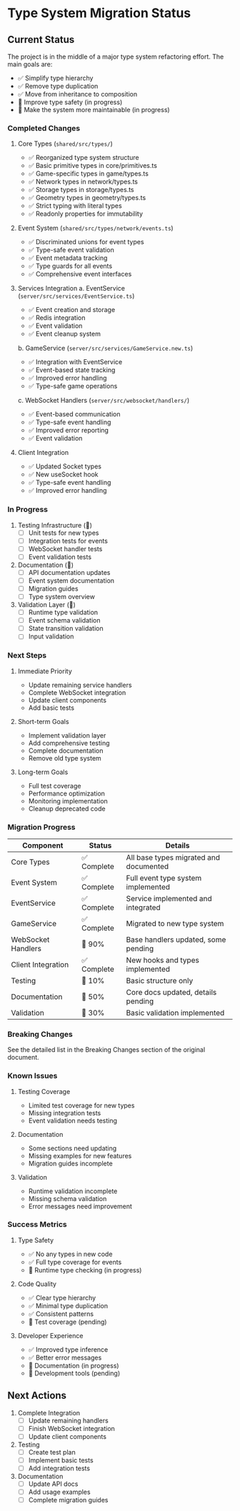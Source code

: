# Type System Migration Status

## Current Status

The project is in the middle of a major type system refactoring effort. The main goals are:
- ✅ Simplify type hierarchy
- ✅ Remove type duplication
- ✅ Move from inheritance to composition
- 🔄 Improve type safety (in progress)
- 🔄 Make the system more maintainable (in progress)

### Completed Changes

1. Core Types (`shared/src/types/`)
   - ✅ Reorganized type system structure
   - ✅ Basic primitive types in core/primitives.ts
   - ✅ Game-specific types in game/types.ts
   - ✅ Network types in network/types.ts
   - ✅ Storage types in storage/types.ts
   - ✅ Geometry types in geometry/types.ts
   - ✅ Strict typing with literal types
   - ✅ Readonly properties for immutability

2. Event System (`shared/src/types/network/events.ts`)
   - ✅ Discriminated unions for event types
   - ✅ Type-safe event validation
   - ✅ Event metadata tracking
   - ✅ Type guards for all events
   - ✅ Comprehensive event interfaces

3. Services Integration
   a. EventService (`server/src/services/EventService.ts`)
      - ✅ Event creation and storage
      - ✅ Redis integration
      - ✅ Event validation
      - ✅ Event cleanup system

   b. GameService (`server/src/services/GameService.new.ts`)
      - ✅ Integration with EventService
      - ✅ Event-based state tracking
      - ✅ Improved error handling
      - ✅ Type-safe game operations

   c. WebSocket Handlers (`server/src/websocket/handlers/`)
      - ✅ Event-based communication
      - ✅ Type-safe event handling
      - ✅ Improved error reporting
      - ✅ Event validation

4. Client Integration
   - ✅ Updated Socket types
   - ✅ New useSocket hook
   - ✅ Type-safe event handling
   - ✅ Improved error handling

### In Progress

1. Testing Infrastructure (🔄)
   - [ ] Unit tests for new types
   - [ ] Integration tests for events
   - [ ] WebSocket handler tests
   - [ ] Event validation tests

2. Documentation (🔄)
   - [ ] API documentation updates
   - [ ] Event system documentation
   - [ ] Migration guides
   - [ ] Type system overview

3. Validation Layer (🔄)
   - [ ] Runtime type validation
   - [ ] Event schema validation
   - [ ] State transition validation
   - [ ] Input validation

### Next Steps

1. Immediate Priority
   - Update remaining service handlers
   - Complete WebSocket integration
   - Update client components
   - Add basic tests

2. Short-term Goals
   - Implement validation layer
   - Add comprehensive testing
   - Complete documentation
   - Remove old type system

3. Long-term Goals
   - Full test coverage
   - Performance optimization
   - Monitoring implementation
   - Cleanup deprecated code

### Migration Progress

| Component            | Status      | Details                                    |
|---------------------|-------------|-------------------------------------------|
| Core Types          | ✅ Complete  | All base types migrated and documented    |
| Event System        | ✅ Complete  | Full event type system implemented        |
| EventService        | ✅ Complete  | Service implemented and integrated        |
| GameService         | ✅ Complete  | Migrated to new type system              |
| WebSocket Handlers  | 🔄 90%      | Base handlers updated, some pending       |
| Client Integration  | ✅ Complete  | New hooks and types implemented          |
| Testing            | 🔄 10%      | Basic structure only                      |
| Documentation      | 🔄 50%      | Core docs updated, details pending        |
| Validation         | 🔄 30%      | Basic validation implemented              |

### Breaking Changes

See the detailed list in the Breaking Changes section of the original document.

### Known Issues

1. Testing Coverage
   - Limited test coverage for new types
   - Missing integration tests
   - Event validation needs testing

2. Documentation
   - Some sections need updating
   - Missing examples for new features
   - Migration guides incomplete

3. Validation
   - Runtime validation incomplete
   - Missing schema validation
   - Error messages need improvement

### Success Metrics

1. Type Safety
   - ✅ No any types in new code
   - ✅ Full type coverage for events
   - 🔄 Runtime type checking (in progress)

2. Code Quality
   - ✅ Clear type hierarchy
   - ✅ Minimal type duplication
   - ✅ Consistent patterns
   - 🔄 Test coverage (pending)

3. Developer Experience
   - ✅ Improved type inference
   - ✅ Better error messages
   - 🔄 Documentation (in progress)
   - 🔄 Development tools (pending)

## Next Actions

1. Complete Integration
   - [ ] Update remaining handlers
   - [ ] Finish WebSocket integration
   - [ ] Update client components

2. Testing
   - [ ] Create test plan
   - [ ] Implement basic tests
   - [ ] Add integration tests

3. Documentation
   - [ ] Update API docs
   - [ ] Add usage examples
   - [ ] Complete migration guides